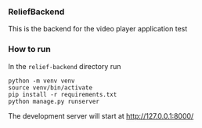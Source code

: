 ### ReliefBackend

This is the backend for the video player application test

### How to run

In the `relief-backend` directory run

```
python -m venv venv
source venv/bin/activate
pip install -r requirements.txt
python manage.py runserver
```
The development server will start at http://127.0.0.1:8000/
